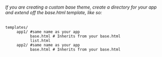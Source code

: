 ###### If you are creating a custom base theme, create a directory for your app and extend off the base.html template, like so:

<pre><code>templates/
     app1/ #same name as your app
           base.html # Inherits from your base.html
           list.html
     app2/ #same name as your app
           base.html # Inherits from your base.html 
</code></pre>